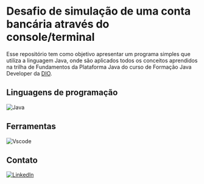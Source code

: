 # Desafio de simulação de uma conta bancária através do console/terminal
Esse repositório tem como objetivo apresentar um programa simples que utiliza a linguagem Java, onde são aplicados todos os conceitos aprendidos na trilha de Fundamentos da Plataforma Java do curso de Formação Java Developer da [DIO](https://web.dio.me/track/formacao-html-web-developer).

## Linguagens de programação
![Java](https://img.shields.io/badge/java-%23ED8B00.svg?style=for-the-badge&logo=openjdk&logoColor=white)

## Ferramentas
![Vscode](https://img.shields.io/badge/Vscode-007ACC?style=for-the-badge&logo=visual-studio-code&logoColor=white)

## Contato
[![LinkedIn](https://img.shields.io/badge/LinkedIn-126BC4?style=for-the-badge&logo=linkedin&logoColor=0E76A8%logoColor=white)](https://www.linkedin.com/in/marcella-carneiro-b8428b26b/)
